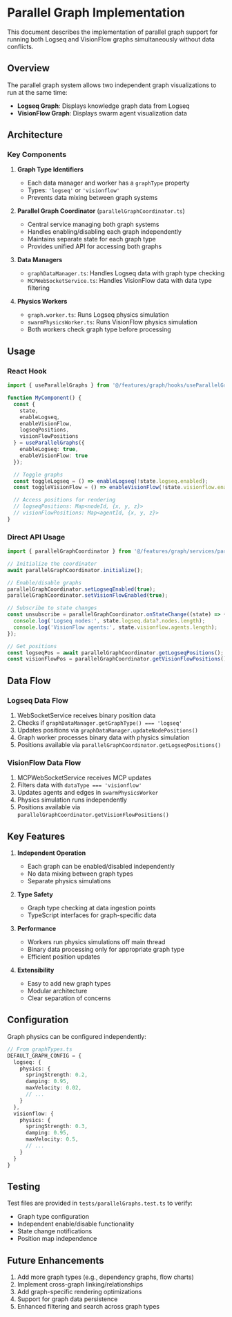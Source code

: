# Parallel Graph Implementation

This document describes the implementation of parallel graph support for running both Logseq and VisionFlow graphs simultaneously without data conflicts.

## Overview

The parallel graph system allows two independent graph visualizations to run at the same time:
- **Logseq Graph**: Displays knowledge graph data from Logseq
- **VisionFlow Graph**: Displays swarm agent visualization data

## Architecture

### Key Components

1. **Graph Type Identifiers**
   - Each data manager and worker has a `graphType` property
   - Types: `'logseq'` or `'visionflow'`
   - Prevents data mixing between graph systems

2. **Parallel Graph Coordinator** (`parallelGraphCoordinator.ts`)
   - Central service managing both graph systems
   - Handles enabling/disabling each graph independently
   - Maintains separate state for each graph type
   - Provides unified API for accessing both graphs

3. **Data Managers**
   - `graphDataManager.ts`: Handles Logseq data with graph type checking
   - `MCPWebSocketService.ts`: Handles VisionFlow data with data type filtering

4. **Physics Workers**
   - `graph.worker.ts`: Runs Logseq physics simulation
   - `swarmPhysicsWorker.ts`: Runs VisionFlow physics simulation
   - Both workers check graph type before processing

## Usage

### React Hook

```typescript
import { useParallelGraphs } from '@/features/graph/hooks/useParallelGraphs';

function MyComponent() {
  const {
    state,
    enableLogseq,
    enableVisionFlow,
    logseqPositions,
    visionFlowPositions
  } = useParallelGraphs({
    enableLogseq: true,
    enableVisionFlow: true
  });

  // Toggle graphs
  const toggleLogseq = () => enableLogseq(!state.logseq.enabled);
  const toggleVisionFlow = () => enableVisionFlow(!state.visionflow.enabled);

  // Access positions for rendering
  // logseqPositions: Map<nodeId, {x, y, z}>
  // visionFlowPositions: Map<agentId, {x, y, z}>
}
```

### Direct API Usage

```typescript
import { parallelGraphCoordinator } from '@/features/graph/services/parallelGraphCoordinator';

// Initialize the coordinator
await parallelGraphCoordinator.initialize();

// Enable/disable graphs
parallelGraphCoordinator.setLogseqEnabled(true);
parallelGraphCoordinator.setVisionFlowEnabled(true);

// Subscribe to state changes
const unsubscribe = parallelGraphCoordinator.onStateChange((state) => {
  console.log('Logseq nodes:', state.logseq.data?.nodes.length);
  console.log('VisionFlow agents:', state.visionflow.agents.length);
});

// Get positions
const logseqPos = await parallelGraphCoordinator.getLogseqPositions();
const visionFlowPos = parallelGraphCoordinator.getVisionFlowPositions();
```

## Data Flow

### Logseq Data Flow
1. WebSocketService receives binary position data
2. Checks if `graphDataManager.getGraphType() === 'logseq'`
3. Updates positions via `graphDataManager.updateNodePositions()`
4. Graph worker processes binary data with physics simulation
5. Positions available via `parallelGraphCoordinator.getLogseqPositions()`

### VisionFlow Data Flow
1. MCPWebSocketService receives MCP updates
2. Filters data with `dataType === 'visionflow'`
3. Updates agents and edges in `swarmPhysicsWorker`
4. Physics simulation runs independently
5. Positions available via `parallelGraphCoordinator.getVisionFlowPositions()`

## Key Features

1. **Independent Operation**
   - Each graph can be enabled/disabled independently
   - No data mixing between graph types
   - Separate physics simulations

2. **Type Safety**
   - Graph type checking at data ingestion points
   - TypeScript interfaces for graph-specific data

3. **Performance**
   - Workers run physics simulations off main thread
   - Binary data processing only for appropriate graph type
   - Efficient position updates

4. **Extensibility**
   - Easy to add new graph types
   - Modular architecture
   - Clear separation of concerns

## Configuration

Graph physics can be configured independently:

```typescript
// From graphTypes.ts
DEFAULT_GRAPH_CONFIG = {
  logseq: {
    physics: {
      springStrength: 0.2,
      damping: 0.95,
      maxVelocity: 0.02,
      // ...
    }
  },
  visionflow: {
    physics: {
      springStrength: 0.3,
      damping: 0.95,
      maxVelocity: 0.5,
      // ...
    }
  }
}
```

## Testing

Test files are provided in `tests/parallelGraphs.test.ts` to verify:
- Graph type configuration
- Independent enable/disable functionality
- State change notifications
- Position map independence

## Future Enhancements

1. Add more graph types (e.g., dependency graphs, flow charts)
2. Implement cross-graph linking/relationships
3. Add graph-specific rendering optimizations
4. Support for graph data persistence
5. Enhanced filtering and search across graph types